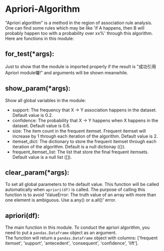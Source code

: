 # Apriori-Algorithm

"Apriori algorithm" is a method in the region of association rule analysis. One can find some rules which may be like 'if A happens, then B will probably happen too with a probability over xx%' through this algorithm. Here are functions in this module:

## for_test(*args):
Just to show that the module is imported properly if the result is "成功引用Apriori module囉!" and arguments will be shown meanwhile.

## show_param(*args):
Show all global variables in the module:
+ support: The frequency that X -> Y association happens in the dataset. Default value is 0.2.
+ confidence: The probability that X -> Y happens when X happens in the dataset. Default value is 0.6.
+ size: The item count in the frequent itemset. Frequent itemset will increase by 1 through each iteration of the algorithm. Default value is 2.
+ itemset_dict: The dictionary to store the frequent itemset through each iteration of the algorithm. Default is a null dictionay ({}).
+ frequent_itemset_list: The list that store the final frequent itemsets. Default value is a null list ([]).

## clear_param(*args):
To set all global parameters to the default value. This function will be called automatically when `apriori(df)` is called. The purpose of calling this function is to avoid 'ValueError: The truth value of an array with more than one element is ambiguous. Use a.any() or a.all()' error.

## apriori(df):
The main function in this module. To conduct the apriori algorithm, you need to put a `pandas.Dataframe` object as an argument.</br>
The function will return a `pandas.Dataframe` object with columns: ['frequent itemset',  'support', 'antecedent', 'consequent', 'confidence', 'lift'].
